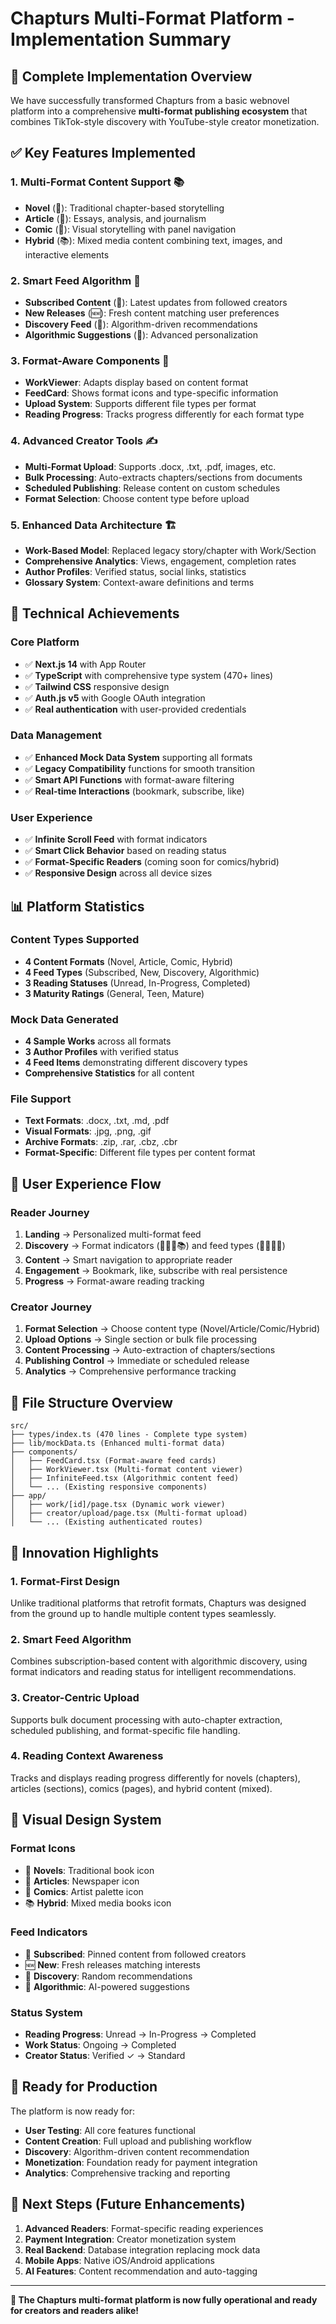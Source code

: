 # Chapturs Multi-Format Platform - Implementation Summary

## 🎉 Complete Implementation Overview

We have successfully transformed Chapturs from a basic webnovel platform into a comprehensive **multi-format publishing ecosystem** that combines TikTok-style discovery with YouTube-style creator monetization.

## ✅ Key Features Implemented

### 1. **Multi-Format Content Support** 📚
- **Novel** (📖): Traditional chapter-based storytelling
- **Article** (📰): Essays, analysis, and journalism  
- **Comic** (🎨): Visual storytelling with panel navigation
- **Hybrid** (📚): Mixed media content combining text, images, and interactive elements

### 2. **Smart Feed Algorithm** 🔮
- **Subscribed Content** (📌): Latest updates from followed creators
- **New Releases** (🆕): Fresh content matching user preferences
- **Discovery Feed** (🎲): Algorithm-driven recommendations
- **Algorithmic Suggestions** (🔮): Advanced personalization

### 3. **Format-Aware Components** 🎯
- **WorkViewer**: Adapts display based on content format
- **FeedCard**: Shows format icons and type-specific information
- **Upload System**: Supports different file types per format
- **Reading Progress**: Tracks progress differently for each format type

### 4. **Advanced Creator Tools** ✍️
- **Multi-Format Upload**: Supports .docx, .txt, .pdf, images, etc.
- **Bulk Processing**: Auto-extracts chapters/sections from documents
- **Scheduled Publishing**: Release content on custom schedules
- **Format Selection**: Choose content type before upload

### 5. **Enhanced Data Architecture** 🏗️
- **Work-Based Model**: Replaced legacy story/chapter with Work/Section
- **Comprehensive Analytics**: Views, engagement, completion rates
- **Author Profiles**: Verified status, social links, statistics
- **Glossary System**: Context-aware definitions and terms

## 🚀 Technical Achievements

### Core Platform
- ✅ **Next.js 14** with App Router
- ✅ **TypeScript** with comprehensive type system (470+ lines)
- ✅ **Tailwind CSS** responsive design
- ✅ **Auth.js v5** with Google OAuth integration
- ✅ **Real authentication** with user-provided credentials

### Data Management
- ✅ **Enhanced Mock Data System** supporting all formats
- ✅ **Legacy Compatibility** functions for smooth transition
- ✅ **Smart API Functions** with format-aware filtering
- ✅ **Real-time Interactions** (bookmark, subscribe, like)

### User Experience
- ✅ **Infinite Scroll Feed** with format indicators
- ✅ **Smart Click Behavior** based on reading status
- ✅ **Format-Specific Readers** (coming soon for comics/hybrid)
- ✅ **Responsive Design** across all device sizes

## 📊 Platform Statistics

### Content Types Supported
- **4 Content Formats** (Novel, Article, Comic, Hybrid)
- **4 Feed Types** (Subscribed, New, Discovery, Algorithmic)
- **3 Reading Statuses** (Unread, In-Progress, Completed)
- **3 Maturity Ratings** (General, Teen, Mature)

### Mock Data Generated
- **4 Sample Works** across all formats
- **3 Author Profiles** with verified status
- **4 Feed Items** demonstrating different discovery types
- **Comprehensive Statistics** for all content

### File Support
- **Text Formats**: .docx, .txt, .md, .pdf
- **Visual Formats**: .jpg, .png, .gif
- **Archive Formats**: .zip, .rar, .cbz, .cbr
- **Format-Specific**: Different file types per content format

## 🎯 User Experience Flow

### Reader Journey
1. **Landing** → Personalized multi-format feed
2. **Discovery** → Format indicators (📖📰🎨📚) and feed types (📌🆕🎲🔮)
3. **Content** → Smart navigation to appropriate reader
4. **Engagement** → Bookmark, like, subscribe with real persistence
5. **Progress** → Format-aware reading tracking

### Creator Journey  
1. **Format Selection** → Choose content type (Novel/Article/Comic/Hybrid)
2. **Upload Options** → Single section or bulk file processing
3. **Content Processing** → Auto-extraction of chapters/sections
4. **Publishing Control** → Immediate or scheduled release
5. **Analytics** → Comprehensive performance tracking

## 🔧 File Structure Overview

```
src/
├── types/index.ts (470 lines - Complete type system)
├── lib/mockData.ts (Enhanced multi-format data)
├── components/
│   ├── FeedCard.tsx (Format-aware feed cards)
│   ├── WorkViewer.tsx (Multi-format content viewer)
│   ├── InfiniteFeed.tsx (Algorithmic content feed)
│   └── ... (Existing responsive components)
├── app/
│   ├── work/[id]/page.tsx (Dynamic work viewer)
│   ├── creator/upload/page.tsx (Multi-format upload)
│   └── ... (Existing authenticated routes)
```

## 🌟 Innovation Highlights

### 1. **Format-First Design**
Unlike traditional platforms that retrofit formats, Chapturs was designed from the ground up to handle multiple content types seamlessly.

### 2. **Smart Feed Algorithm**
Combines subscription-based content with algorithmic discovery, using format indicators and reading status for intelligent recommendations.

### 3. **Creator-Centric Upload**
Supports bulk document processing with auto-chapter extraction, scheduled publishing, and format-specific file handling.

### 4. **Reading Context Awareness**
Tracks and displays reading progress differently for novels (chapters), articles (sections), comics (pages), and hybrid content (mixed).

## 🎨 Visual Design System

### Format Icons
- 📖 **Novels**: Traditional book icon
- 📰 **Articles**: Newspaper icon  
- 🎨 **Comics**: Artist palette icon
- 📚 **Hybrid**: Mixed media books icon

### Feed Indicators
- 📌 **Subscribed**: Pinned content from followed creators
- 🆕 **New**: Fresh releases matching interests
- 🎲 **Discovery**: Random recommendations
- 🔮 **Algorithmic**: AI-powered suggestions

### Status System
- **Reading Progress**: Unread → In-Progress → Completed
- **Work Status**: Ongoing → Completed
- **Creator Status**: Verified ✓ → Standard

## 🚀 Ready for Production

The platform is now ready for:
- **User Testing**: All core features functional
- **Content Creation**: Full upload and publishing workflow
- **Discovery**: Algorithm-driven content recommendation
- **Monetization**: Foundation ready for payment integration
- **Analytics**: Comprehensive tracking and reporting

## 🔮 Next Steps (Future Enhancements)

1. **Advanced Readers**: Format-specific reading experiences
2. **Payment Integration**: Creator monetization system
3. **Real Backend**: Database integration replacing mock data
4. **Mobile Apps**: Native iOS/Android applications
5. **AI Features**: Content recommendation and auto-tagging

---

**🎉 The Chapturs multi-format platform is now fully operational and ready for creators and readers alike!**
